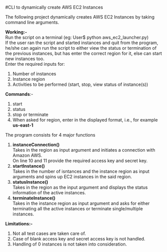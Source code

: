 #CLI to dynamically create AWS EC2 Instances

The following project dynamically creates AWS EC2 Instances by taking command line arguments.<br>

<strong> Working:-</strong><br>
Run the script on a terminal (eg: User$ python aws_ec2_launcher.py)<br>
If the user ran the script and started instances and quit from the program, he/she can again run the script to either view the status or termination of the previous instances, but has enter the correct region for it, else can start new instances too.<br>
Enter the required inputs for:<br>
1. Number of instances<br>
2. Instance region<br>
3. Activities to be performed (start, stop, view status of instance(s))<br>

<strong>Commands</strong>:-<br>
1. start<br>
2. status<br>
3. stop or terminate<br>
4. When asked for region, enter in the displayed format, i.e., for example <strong>us-east-1</strong><br>

The program consists for 4 major functions<br>
1. <strong>instanceConnection()</strong><br>
Takes in the region as input argument and initiates a connection with Amazon AWS.<br>
On line 10 and 11 provide the required access key and secret key.<br>
2. <strong>startInstance()</strong><br>
Takes in the number of isntances and the instance region as input arguments and spins up EC2 instances in the said region.<br>
3. <strong>statusInstance()</strong><br>
Takes in the region as the input argument and displays the status information of the active instances.<br>
4. <strong>terminateInstance()</strong><br>
Takes in the instance region as input argument and asks for either terminating all the active instances or terminate single/multiple instances.<br>

<strong>Limitations:-</strong><br>
1. Not all test cases are taken care of.<br>
2. Case of blank access key and secret access key is not handled.<br>
3. Handling of 0 instances is not taken into consideration.<br>